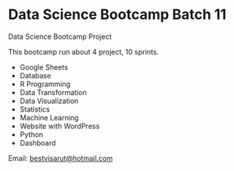 # Data Science Bootcamp Batch 11
Data Science Bootcamp Project

This bootcamp run about 4 project, 10 sprints.

- Google Sheets
- Database
- R Programming
- Data Transformation
- Data Visualization
- Statistics
- Machine Learning
- Website with WordPress
- Python
- Dashboard

Email: bestvisarut@hotmail.com
